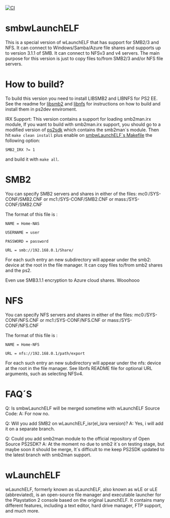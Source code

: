 [![CI](https://github.com/ps2homebrew/wLaunchELF/workflows/CI/badge.svg)](https://github.com/ps2homebrew/wLaunchELF/actions?query=workflow%3ACI)

# smbwLaunchELF
This is a special version of wLaunchELF that has support for SMB2/3 and NFS.
It can connect to Windows/Samba/Azure file shares and supports up to
version 3.1.1 of SMB.
It can connect to NFSv3 and v4 servers.
The main purpose for this version is just to copy files to/from SMB2/3 and/or NFS
file servers.

# How to build?
To build this version you need to install LIBSMB2 and LIBNFS for PS2 EE.
See the readme for [libsmb2](https://github.com/sahlberg/libsmb2/blob/master/README) and [libnfs](https://github.com/sahlberg/libnfs) for instructions on how to build and install
them in ps2dev enviroment.

IRX Support:
This version contains a support for loading smb2man.irx module, If you want to build with smb2man.irx support,
you should go to a modified version of [ps2sdk](https://github.com/Wolf3s/ps2sdk/tree/smb) which contains the smb2man´s module.
Then hit `make clean install` plus enable on [smbwLaunchELF´s Makefile](https://github.com/Wolf3s/wLaunchELF/blob/SMB2/Makefile) the following option:
```
SMB2_IRX ?= 1
```
and build it with `make all`.

SMB2
====
You can specify SMB2 servers and shares in either of the files:
  mc0:/SYS-CONF/SMB2.CNF or
  mc1:/SYS-CONF/SMB2.CNF or
  mass:/SYS-CONF/SMB2.CNF

The format of this file is :
```
NAME = Home-NAS

USERNAME = user

PASSWORD = password

URL = smb://192.168.0.1/Share/
```
For each such entry an new subdirectory will appear under the smb2: device at
the root in the file manager.
It can copy files to/from smb2 shares and the ps2.

Even use SMB3.1.1 encryption to Azure cloud shares. Wooohooo

NFS
===
You can specify NFS servers and shares in either of the files:
  mc0:/SYS-CONF/NFS.CNF or
  mc1:/SYS-CONF/NFS.CNF or
  mass:/SYS-CONF/NFS.CNF

The format of this file is :
```
NAME = Home-NFS

URL = nfs://192.168.0.1/path/export
```

For each such entry an new subdirectory will appear under the nfs: device at
the root in the file manager.
See libnfs README file for optional URL arguments, such as selecting NFSv4.

# FAQ´S
Q: Is smbwLaunchELF will be merged sometime with wLaunchELF Source Code:
A: For now no.

Q: Will you add SMB2 on wLaunchELF_isr(el_isra version)?
A: Yes, i will add it on a separate branch.

Q: Could you add smb2man module to the official repository of Open Source PS2SDK?
A: At the moment no due to smb2 it´s on testing stage, but maybe soon it should be merge, It´s difficult to me keep PS2SDK updated to the latest branch with smb2man support.

# wLaunchELF

wLaunchELF, formerly known as uLaunchELF, also known as wLE or uLE (abbreviated), is an open-source file manager and executable launcher for the Playstation 2 console based on the original LaunchELF. It contains many different features, including a text editor, hard drive manager, FTP support, and much more.
